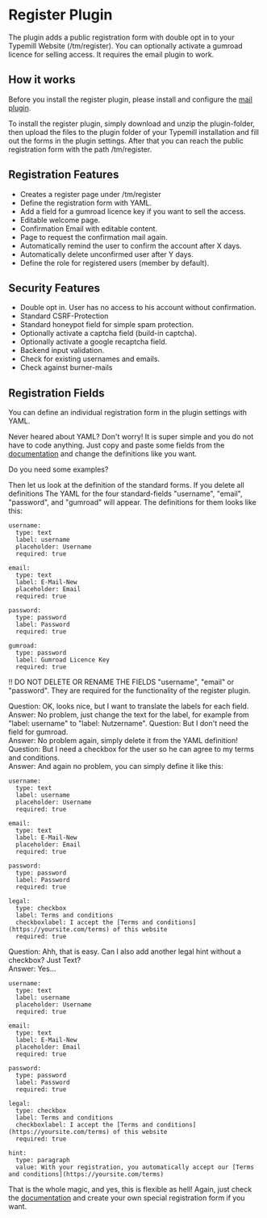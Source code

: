 # Register Plugin

The plugin adds a public registration form with double opt in to your Typemill Website (/tm/register). You can optionally activate a gumroad licence for selling access. It requires the email plugin to work.

## How it works 

Before you install the register plugin, please install and configure the [mail plugin](https://plugins.typemill.net/mail). 

To install the register plugin, simply download and unzip the plugin-folder, then upload the files to the plugin folder of your Typemill installation and fill out the forms in the plugin settings. After that you can reach the public registration form with the path /tm/register.

## Registration Features

* Creates a register page under /tm/register
* Define the registration form with YAML.
* Add a field for a gumroad licence key if you want to sell the access.
* Editable welcome page.
* Confirmation Email with editable content.
* Page to request the confirmation mail again.
* Automatically remind the user to confirm the account after X days.
* Automatically delete unconfirmed user after Y days.
* Define the role for registered users (member by default).

## Security Features

* Double opt in. User has no access to his account without confirmation.
* Standard CSRF-Protection
* Standard honeypot field for simple spam protection.
* Optionally activate a captcha field (build-in captcha).
* Optionally activate a google recaptcha field.
* Backend input validation.
* Check for existing usernames and emails.
* Check against burner-mails

## Registration Fields

You can define an individual registration form in the plugin settings with YAML.

Never heared about YAML? Don't worry! It is super simple and you do not have to code anything. Just copy and paste some fields from the [documentation](https://typemill.net/forms/field-overview) and change the definitions like you want. 

Do you need some examples?

Then let us look at the definition of the standard forms. If you delete all definitions The YAML for the four standard-fields "username", "email", "password", and "gumroad" will appear. The definitions for them looks like this: 

```
username:
  type: text
  label: username
  placeholder: Username
  required: true

email:
  type: text
  label: E-Mail-New
  placeholder: Email
  required: true

password:
  type: password
  label: Password
  required: true

gumroad:
  type: password
  label: Gumroad Licence Key
  required: true 
```

!! DO NOT DELETE OR RENAME THE FIELDS "username", "email" or "password". They are required for the functionality of the register plugin.

Question: OK, looks nice, but I want to translate the labels for each field.  
Answer: No problem, just change the text for the label, for example from "label: username" to "label: Nutzername".
Question: But I don't need the field for gumroad.  
Answer: No problem again, simply delete it from the YAML definition!  
Question: But I need a checkbox for the user so he can agree to my terms and conditions.  
Answer: And again no problem, you can simply define it like this:


```
username:
  type: text
  label: username
  placeholder: Username
  required: true

email:
  type: text
  label: E-Mail-New
  placeholder: Email
  required: true

password:
  type: password
  label: Password
  required: true

legal:
  type: checkbox
  label: Terms and conditions
  checkboxlabel: I accept the [Terms and conditions](https://yoursite.com/terms) of this website
  required: true
```

Question: Ahh, that is easy. Can I also add another legal hint without a checkbox? Just Text?  
Answer: Yes...

```
username:
  type: text
  label: username
  placeholder: Username
  required: true

email:
  type: text
  label: E-Mail-New
  placeholder: Email
  required: true

password:
  type: password
  label: Password
  required: true

legal:
  type: checkbox
  label: Terms and conditions
  checkboxlabel: I accept the [Terms and conditions](https://yoursite.com/terms) of this website
  required: true

hint:
  type: paragraph
  value: With your registration, you automatically accept our [Terms and conditions](https://yoursite.com/terms) 
```

That is the whole magic, and yes, this is flexible as hell! Again, just check the [documentation](https://typemill.net/forms/field-overview) and create your own special registration form if you want.